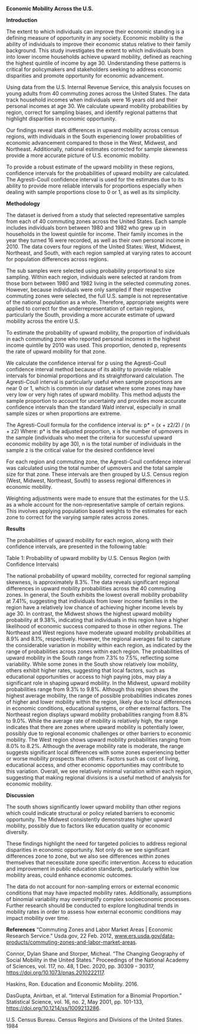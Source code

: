 **Economic Mobility Across the U.S.**

**Introduction**

The extent to which individuals can improve their economic standing is a defining measure of opportunity in any society. Economic mobility is the ability of individuals to improve their economic status relative to their family background. This study investigates the extent to which individuals born into lower income households achieve upward mobility, defined as reaching the highest quintile of income by age 30. Understanding these patterns is critical for policymakers and stakeholders seeking to address economic disparities and promote opportunity for economic advancement.

Using data from the U.S. Internal Revenue Service, this analysis focuses on young adults from 40 commuting zones across the United States. The data track household incomes when individuals were 16 years old and their personal incomes at age 30. We calculate upward mobility probabilities by region, correct for sampling biases, and identify regional patterns that highlight disparities in economic opportunity. 

Our findings reveal stark differences in upward mobility across census regions, with individuals in the South experiencing lower probabilities of economic advancement compared to those in the West, Midwest, and Northeast. Additionally, national estimates corrected for sample skewness provide a more accurate picture of U.S. economic mobility. 

To provide a robust estimate of the upward mobility in these regions, confidence intervals for the probabilities of upward mobility are calculated. The Agresti-Coull confidence interval is used for the estimates due to its ability to provide more reliable intervals for proportions especially when dealing with sample proportions close to 0 or 1, as well as its simplicity. 

**Methodology**

The dataset is derived from a study that selected representative samples from each of 40 commuting zones across the United States. Each sample includes individuals born between 1980 and 1982 who grew up in households in the lowest quintile for income. Their family incomes in the year they turned 16 were recorded, as well as their own personal income in 2010. The data covers four regions of the United States: West, Midwest, Northeast, and South, with each region sampled at varying rates to account for population differences across regions. 

The sub samples were selected using probability proportional to size sampling. Within each region, individuals were selected at random from those born between 1980 and 1982 living in the selected commuting zones. However, because individuals were only sampled if their respective commuting zones were selected, the full U.S. sample is not representative of the national population as a whole. Therefore, appropriate weights were applied to correct for the underrepresentation of certain regions, particularly the South, providing a more accurate estimate of upward mobility across the entire U.S.

To estimate the probability of upward mobility, the proportion of individuals in each commuting zone who reported personal incomes in the highest income quintile by 2010 was used. This proportion, denoted p, represents the rate of upward mobility for that zone. 

We calculate the confidence interval for  p using the Agresti-Coull confidence interval method because of its ability to provide reliable intervals for binomial proportions and its straightforward calculation. The Agresti-Coull interval is particularly useful when sample proportions are near 0 or 1, which is common in our dataset where some zones may have very low or very high rates of upward mobility. This method adjusts the sample proportion to account for uncertainty and provides more accurate confidence intervals than the standard Wald interval, especially in small sample sizes or when proportions are extreme. 

The Agresti-Coull formula for the confidence interval is:
p* = (x + z2/2) / (n + z2)
Where:
p* is the adjusted proportion,
x is the number of upmovers in the sample (individuals who meet the criteria for successful upward economic mobility by age 30),
n is the total number of individuals in the sample
z is the critical value for the desired confidence level

For each region and commuting zone, the Agresti-Coull confidence interval was calculated using the total number of upmovers and the total sample size for that zone. These intervals are then grouped by U.S. Census region (West, Midwest, Northeast, South) to assess regional differences in economic mobility. 

Weighting adjustments were made to ensure that the estimates for the U.S. as a whole account for the non-representative sample of certain regions. This involves applying population based weights to the estimates for each zone to correct for the varying sample rates across zones. 

**Results**

The probabilities of upward mobility for each region, along with their confidence intervals, are presented in the following table:

Table 1: Probability of upward mobility by U.S. Census Region (with Confidence Intervals)




The national probability of upward mobility, corrected for regional sampling skewness, is approximately 8.3%.
The data reveals significant regional differences in upward mobility probabilities across the 40 commuting zones. In general, the South exhibits the lowest overall mobility probability at 7.41%, suggesting that individuals from lower income families in the region have a relatively low chance of achieving higher income levels by age 30. In contrast, the Midwest shows the highest upward mobility probability at 9.38%, indicating that individuals in this region have a higher likelihood of economic success compared to those in other regions. The Northeast and West regions have moderate upward mobility probabilities at 8.9% and 8.1%, respectively. 
However, the regional averages fail to capture the considerable variation in mobility within each region, as indicated by the range of probabilities across zones within each region. The probabilities of upward mobility in the South range from 7.3% to 7.5%, reflecting some variability. While some zones in the South show relatively low mobility, others exhibit higher rates, suggesting that local factors, such as educational opportunities or access to high paying jobs, may play a significant role in shaping upward mobility. In the Midwest, upward mobility probabilities range from 9.3% to 9.8%. Although this region shows the highest average mobility, the range of possible probabilities indicates zones of higher and lower mobility within the region, likely due to local differences in economic conditions, educational systems, or other external factors. The Northeast region displays upward mobility probabilities ranging from 8.8% to 9.0%. While the average rate of mobility is relatively high, the range indicates that there are zones where upward mobility is potentially lower, possibly due to regional economic challenges or other barriers to economic mobility. The West region shows upward mobility probabilities ranging from 8.0% to 8.2%. Although the average mobility rate is moderate, the range suggests significant local differences with some zones experiencing better or worse mobility prospects than others. Factors such as cost of living, educational access, and other economic opportunities may contribute to this variation. Overall, we see relatively minimal variation within each region, suggesting that making regional divisions is a useful method of analysis for economic mobility.

**Discussion**

The south shows significantly lower upward mobility than other regions which could indicate structural or policy related barriers to economic opportunity. The Midwest consistently demonstrates higher upward mobility, possibly due to factors like education quality or economic diversity. 

These findings highlight the need for targeted policies to address regional disparities in economic opportunity. Not only do we see significant differences zone to zone, but we also see differences within zones themselves that necessitate zone specific intervention. Access to education and improvement in public education standards, particularly within low mobility areas, could enhance economic outcomes. 

The data do not account for non-sampling errors or external economic conditions that may have impacted mobility rates. Additionally, assumptions of binomial variability may oversimplify complex socioeconomic processes. Further research should be conducted to explore longitudinal trends in mobility rates in order to assess how external economic conditions may  impact mobility over time. 













**References**
“Commuting Zones and Labor Market Areas | Economic Research Service.” Usda.gov, 22 Feb. 2012, 
www.ers.usda.gov/data-products/commuting-zones-and-labor-market-areas.

Connor, Dylan Shane and Storper, Micheal. “The Changing Geography of Social Mobility in the United 
States.” Proceedings of the National Academy of Sciences, vol. 117, no. 48, 1 Dec. 2020, pp. 30309 - 30317, https://doi.org/10.1073/pnas.2010222117.

Haskins, Ron. Education and Economic Mobility. 2016. 

DasGupta, Anirban, et al. “Interval Estimation for a Binomial Proportion.” Statistical Science, vol. 16, no. 
2, May 2001, pp. 101-133, https://doi.org/10.1214/ss/1009213286.

U.S. Census Bureau. Census Regions and Divisions of the United States. 1984
